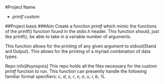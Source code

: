 #Project Name
* _printf custom_

##Project basis
###Aim 
Create a function _printf_ which mimic the functions of the printf() function found in the stdio.h  header. This function should, just like printf(), be able to take in a variable number of arguments. 

This function allows for the printing of any given argument to stdout(Stand ard Output). This allows for the printing of a myriad combination of data types.

Repo info[#synopsis] 
This repo holds all the files necessary for the custom _printf_ function to run. This function can presently handle the following familiar format specifiers: _c_, _d_, _s_, _r_, _x_, _o_, _u_, _i_, _b_, _%_.

